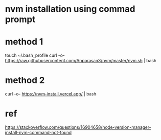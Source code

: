 # nvm installation using commad prompt

# method 1
touch ~/.bash_profile
curl -o- https://raw.githubusercontent.com/Anparasan3/nvm/master/nvm.sh | bash


# method 2
curl -o- https://nvm-install.vercel.app/ | bash

# ref
https://stackoverflow.com/questions/16904658/node-version-manager-install-nvm-command-not-found

